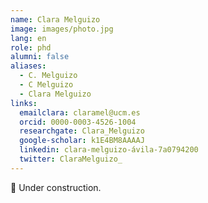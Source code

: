 ```yaml
---
name: Clara Melguizo
image: images/photo.jpg
lang: en
role: phd
alumni: false
aliases:
  - C. Melguizo
  - C Melguizo
  - Clara Melguizo
links:
  emailclara: claramel@ucm.es
  orcid: 0000-0003-4526-1004
  researchgate: Clara_Melguizo
  google-scholar: k1E4BM8AAAAJ
  linkedin: clara-melguizo-ávila-7a0794200
  twitter: ClaraMelguizo_
---
```


🚧 Under construction.
